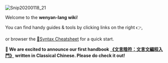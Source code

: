 ![Snip20200118_21](https://user-images.githubusercontent.com/7929704/72659293-8c947b80-398b-11ea-8c7c-0e21972e5106.png)

Welcome to the **wenyan-lang wiki**!

You can find handy guides & tools by clicking links on the right 👉,

or browser the [📃Syntax Cheatsheet](https://github.com/wenyan-lang/wenyan/wiki/Syntax-Cheatsheet) for a quick start.

**🎉 We are excited to announce our first handbook [《文言陰符：文言文編程入門》](https://github.com/wenyan-lang/wenyan/wiki/Book) written in Classical Chinese. Please do check it out!**